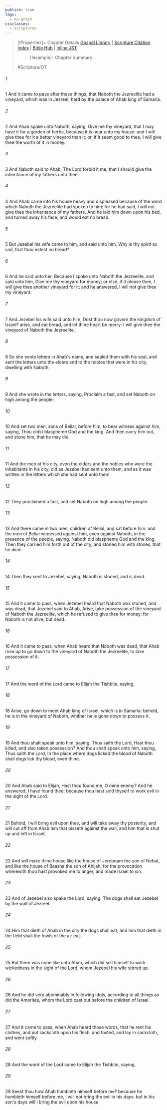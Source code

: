```yaml
---
publish: true
tags:
  - no-graph
cssclasses:
  - scriptures
---
```

>[!Properties]+ Chapter Details
>[Gospel Library](https://churchofjesuschrist.org/study/scriptures/ot/1-kgs/21?lang=eng)    |    [Scripture Citation Index](https://scriptures.byu.edu/#06f15::c06f15)    |    [Bible Hub](https://biblehub.com/1_kings/21.htm)    |    [Inline JST](https://scripturetoolbox.com/html/ic/1Kings/21.html)
>>[!example]- Chapter Summary
>> 
> 
>
>#Scripture/OT
###### 1
1 And it came to pass after these things, that Naboth the Jezreelite had a vineyard, which was in Jezreel, hard by the palace of Ahab king of Samaria.
###### 2
2 And Ahab spake unto Naboth, saying, Give me thy vineyard, that I may have it for a garden of herbs, because it is near unto my house: and I will give thee for it a better vineyard than it; or, if it seem good to thee, I will give thee the worth of it in money.
###### 3
3 And Naboth said to Ahab, The Lord forbid it me, that I should give the inheritance of my fathers unto thee.
###### 4
4 And Ahab came into his house heavy and displeased because of the word which Naboth the Jezreelite had spoken to him: for he had said, I will not give thee the inheritance of my fathers. And he laid him down upon his bed, and turned away his face, and would eat no bread.
###### 5
5 But Jezebel his wife came to him, and said unto him, Why is thy spirit so sad, that thou eatest no bread?
###### 6
6 And he said unto her, Because I spake unto Naboth the Jezreelite, and said unto him, Give me thy vineyard for money; or else, if it please thee, I will give thee another vineyard for it: and he answered, I will not give thee my vineyard.
###### 7
7 And Jezebel his wife said unto him, Dost thou now govern the kingdom of Israel? arise, and eat bread, and let thine heart be merry: I will give thee the vineyard of Naboth the Jezreelite.
###### 8
8 So she wrote letters in Ahab's name, and sealed them with his seal, and sent the letters unto the elders and to the nobles that were in his city, dwelling with Naboth.
###### 9
9 And she wrote in the letters, saying, Proclaim a fast, and set Naboth on high among the people:
###### 10
10 And set two men, sons of Belial, before him, to bear witness against him, saying, Thou didst blaspheme God and the king. And then carry him out, and stone him, that he may die.
###### 11
11 And the men of his city, even the elders and the nobles who were the inhabitants in his city, did as Jezebel had sent unto them, and as it was written in the letters which she had sent unto them.
###### 12
12 They proclaimed a fast, and set Naboth on high among the people.
###### 13
13 And there came in two men, children of Belial, and sat before him: and the men of Belial witnessed against him, even against Naboth, in the presence of the people, saying, Naboth did blaspheme God and the king. Then they carried him forth out of the city, and stoned him with stones, that he died.
###### 14
14 Then they sent to Jezebel, saying, Naboth is stoned, and is dead.
###### 15
15 And it came to pass, when Jezebel heard that Naboth was stoned, and was dead, that Jezebel said to Ahab, Arise, take possession of the vineyard of Naboth the Jezreelite, which he refused to give thee for money: for Naboth is not alive, but dead.
###### 16
16 And it came to pass, when Ahab heard that Naboth was dead, that Ahab rose up to go down to the vineyard of Naboth the Jezreelite, to take possession of it.
###### 17
17 And the word of the Lord came to Elijah the Tishbite, saying,
###### 18
18 Arise, go down to meet Ahab king of Israel, which is in Samaria: behold, he is in the vineyard of Naboth, whither he is gone down to possess it.
###### 19
19 And thou shalt speak unto him, saying, Thus saith the Lord, Hast thou killed, and also taken possession? And thou shalt speak unto him, saying, Thus saith the Lord, In the place where dogs licked the blood of Naboth shall dogs lick thy blood, even thine.
###### 20
20 And Ahab said to Elijah, Hast thou found me, O mine enemy? And he answered, I have found thee: because thou hast sold thyself to work evil in the sight of the Lord.
###### 21
21 Behold, I will bring evil upon thee, and will take away thy posterity, and will cut off from Ahab him that pisseth against the wall, and him that is shut up and left in Israel,
###### 22
22 And will make thine house like the house of Jeroboam the son of Nebat, and like the house of Baasha the son of Ahijah, for the provocation wherewith thou hast provoked me to anger, and made Israel to sin.
###### 23
23 And of Jezebel also spake the Lord, saying, The dogs shall eat Jezebel by the wall of Jezreel.
###### 24
24 Him that dieth of Ahab in the city the dogs shall eat; and him that dieth in the field shall the fowls of the air eat.
###### 25
25 But there was none like unto Ahab, which did sell himself to work wickedness in the sight of the Lord, whom Jezebel his wife stirred up.
###### 26
26 And he did very abominably in following idols, according to all things as did the Amorites, whom the Lord cast out before the children of Israel.
###### 27
27 And it came to pass, when Ahab heard those words, that he rent his clothes, and put sackcloth upon his flesh, and fasted, and lay in sackcloth, and went softly.
###### 28
28 And the word of the Lord came to Elijah the Tishbite, saying,
###### 29
29 Seest thou how Ahab humbleth himself before me? because he humbleth himself before me, I will not bring the evil in his days: but in his son's days will I bring the evil upon his house.
